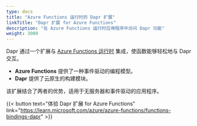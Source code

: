 ```yaml
---
type: docs
title: "Azure Functions 运行时的 Dapr 扩展"
linkTitle: "Dapr 扩展 for Azure Functions"
description: "在 Azure Functions 运行时应用程序中访问 Dapr 功能"
weight: 3000
---
```


Dapr 通过一个扩展与 [Azure Functions 运行时](https://learn.microsoft.com/azure/azure-functions/functions-overview) 集成，使函数能够轻松地与 Dapr 交互。
- **Azure Functions** 提供了一种事件驱动的编程模型。
- **Dapr** 提供了云原生的构建模块。

该扩展结合了两者的优势，适用于无服务器和事件驱动的应用程序。

{{< button text="体验 Dapr 扩展 for Azure Functions" link="https://learn.microsoft.com/azure/azure-functions/functions-bindings-dapr" >}}
